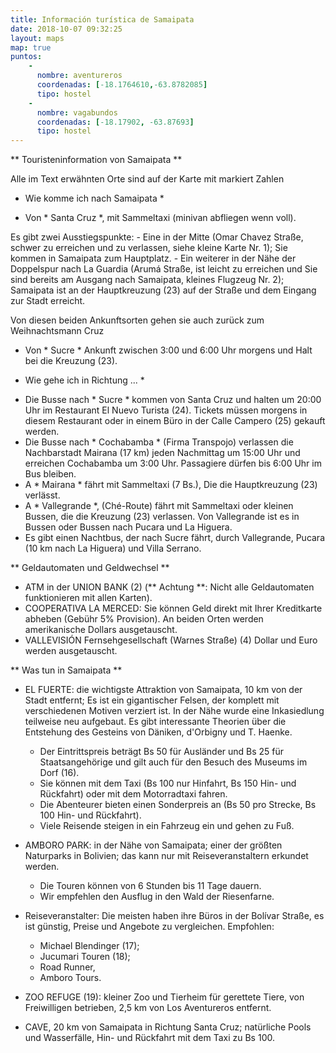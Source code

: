 ```yaml
---
title: Información turística de Samaipata
date: 2018-10-07 09:32:25
layout: maps
map: true
puntos:
    -
      nombre: aventureros
      coordenadas: [-18.1764610,-63.8782085]
      tipo: hostel
    - 
      nombre: vagabundos
      coordenadas: [-18.17902, -63.87693]
      tipo: hostel
---
```

** Touristeninformation von Samaipata **

Alle im Text erwähnten Orte sind auf der Karte mit markiert
Zahlen

* Wie komme ich nach Samaipata *
 - Von * Santa Cruz *, mit Sammeltaxi (minivan abfliegen wenn
voll).

  Es gibt zwei Ausstiegspunkte:
    - Eine in der Mitte (Omar Chavez Straße, schwer zu erreichen und zu verlassen, siehe kleine Karte Nr. 1); Sie kommen in Samaipata zum Hauptplatz.
    - Ein weiterer in der Nähe der Doppelspur nach La Guardia (Arumá Straße, ist leicht zu erreichen und Sie sind bereits am Ausgang nach Samaipata, kleines Flugzeug Nr. 2); Samaipata ist an der Hauptkreuzung (23) auf der Straße und dem Eingang zur Stadt erreicht.

  Von diesen beiden Ankunftsorten gehen sie auch zurück zum Weihnachtsmann
Cruz

 - Von * Sucre * Ankunft zwischen 3:00 und 6:00 Uhr morgens und Halt bei
die Kreuzung (23).

* Wie gehe ich in Richtung ... *

 - Die Busse nach * Sucre * kommen von Santa Cruz und halten um 20:00 Uhr im Restaurant El Nuevo Turista (24). Tickets müssen morgens in diesem Restaurant oder in einem Büro in der Calle Campero (25) gekauft werden.
 - Die Busse nach * Cochabamba * (Firma Transpojo) verlassen die Nachbarstadt Mairana (17 km) jeden Nachmittag um 15:00 Uhr und erreichen Cochabamba um 3:00 Uhr. Passagiere dürfen bis 6:00 Uhr im Bus bleiben.
 - A * Mairana * fährt mit Sammeltaxi (7 Bs.), Die die Hauptkreuzung (23) verlässt.
 - A * Vallegrande *, (Ché-Route) fährt mit Sammeltaxi oder kleinen Bussen, die die Kreuzung (23) verlassen. Von Vallegrande ist es in Bussen oder Bussen nach Pucara und La Higuera.
 - Es gibt einen Nachtbus, der nach Sucre fährt, durch Vallegrande, Pucara (10 km nach La Higuera) und Villa Serrano.

** Geldautomaten und Geldwechsel **

 - ATM in der UNION BANK (2) (** Achtung **: Nicht alle Geldautomaten funktionieren mit allen Karten).
 - COOPERATIVA LA MERCED: Sie können Geld direkt mit Ihrer Kreditkarte abheben (Gebühr 5% Provision).
    An beiden Orten werden amerikanische Dollars ausgetauscht.
 - VALLEVISIÓN Fernsehgesellschaft (Warnes Straße) (4) Dollar und Euro werden ausgetauscht.

** Was tun in Samaipata **

- EL FUERTE: die wichtigste Attraktion von Samaipata, 10 km von der Stadt entfernt; Es ist ein gigantischer Felsen, der komplett mit verschiedenen Motiven verziert ist. In der Nähe wurde eine Inkasiedlung teilweise neu aufgebaut. Es gibt interessante Theorien über die Entstehung des Gesteins von Däniken, d'Orbigny und T. Haenke.

    - Der Eintrittspreis beträgt Bs 50 für Ausländer und Bs 25 für Staatsangehörige und gilt auch für den Besuch des Museums im Dorf (16).
    - Sie können mit dem Taxi (Bs 100 nur Hinfahrt, Bs 150 Hin- und Rückfahrt) oder mit dem Motorradtaxi fahren.
    - Die Abenteurer bieten einen Sonderpreis an (Bs 50 pro Strecke, Bs 100 Hin- und Rückfahrt).
    - Viele Reisende steigen in ein Fahrzeug ein und gehen zu Fuß.

- AMBORO PARK: in der Nähe von Samaipata; einer der größten Naturparks in Bolivien; das kann nur mit Reiseveranstaltern erkundet werden.

    - Die Touren können von 6 Stunden bis 11 Tage dauern.
    - Wir empfehlen den Ausflug in den Wald der Riesenfarne.

- Reiseveranstalter: Die meisten haben ihre Büros in der Bolívar Straße, es ist günstig, Preise und Angebote zu vergleichen. Empfohlen:

  - Michael Blendinger (17);
  - Jucumari Touren (18);
  - Road Runner,
  - Amboro Tours.

- ZOO REFUGE (19): kleiner Zoo und Tierheim für gerettete Tiere, von Freiwilligen betrieben, 2,5 km von Los Aventureros entfernt.

- CAVE, 20 km von Samaipata in Richtung Santa Cruz; natürliche Pools und Wasserfälle, Hin- und Rückfahrt mit dem Taxi zu Bs 100.